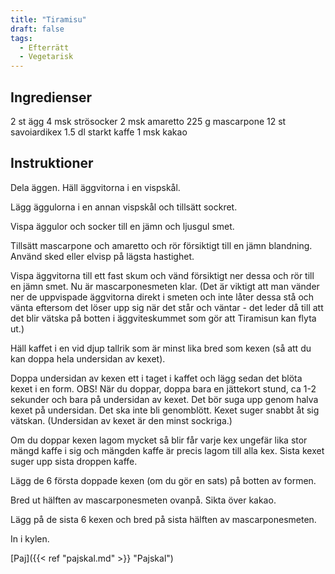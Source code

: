 ```yaml
---
title: "Tiramisu"  
draft: false
tags:
  - Efterrätt
  - Vegetarisk
---
```


## Ingredienser

2 st ägg
4 msk strösocker
2 msk amaretto
225 g mascarpone
12 st savoiardikex
1.5 dl  starkt kaffe
1 msk  kakao

## Instruktioner
Dela äggen. Häll äggvitorna i en vispskål. 

Lägg äggulorna i en annan vispskål och tillsätt sockret.

Vispa äggulor och socker till en jämn och ljusgul smet.

Tillsätt mascarpone och amaretto och rör försiktigt till en jämn blandning. Använd sked eller elvisp på lägsta hastighet.

Vispa äggvitorna till ett fast skum och vänd försiktigt ner dessa och rör till en jämn smet. Nu är mascarponesmeten klar.  (Det är viktigt att man vänder ner de uppvispade äggvitorna direkt i smeten och inte låter dessa stå och vänta eftersom det löser upp sig när det står och väntar - det leder då till att det blir vätska på botten i äggviteskummet som gör att Tiramisun kan flyta ut.)

Häll kaffet i en vid djup tallrik som är minst lika bred som kexen (så att du kan doppa hela undersidan av kexet).

 Doppa undersidan av kexen ett i taget i kaffet och lägg sedan det blöta kexet i en form. OBS! När du doppar, doppa bara en jättekort stund, ca 1-2 sekunder och bara på undersidan av kexet. Det bör suga upp genom halva kexet på undersidan. Det ska inte bli genomblött. Kexet suger snabbt åt sig vätskan. (Undersidan av kexet är den minst sockriga.)

Om du doppar kexen lagom mycket så blir får varje kex ungefär lika stor mängd kaffe i sig och mängden kaffe är precis lagom till alla kex. Sista kexet suger upp sista droppen kaffe.

Lägg de 6 första doppade kexen (om du gör en sats) på botten av formen.

Bred ut hälften av mascarponesmeten ovanpå. Sikta över kakao.

Lägg på de sista 6 kexen och bred på sista hälften av mascarponesmeten.

In i kylen.


[Paj]({{< ref "pajskal.md" >}} "Pajskal")

